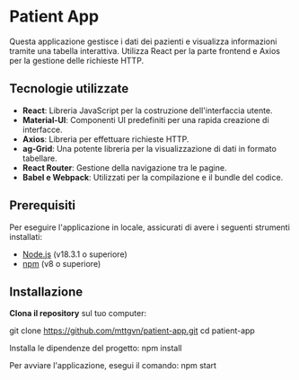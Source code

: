 # Patient App

Questa applicazione gestisce i dati dei pazienti e visualizza informazioni tramite una tabella interattiva. Utilizza React per la parte frontend e Axios per la gestione delle richieste HTTP.

## Tecnologie utilizzate

- **React**: Libreria JavaScript per la costruzione dell'interfaccia utente.
- **Material-UI**: Componenti UI predefiniti per una rapida creazione di interfacce.
- **Axios**: Libreria per effettuare richieste HTTP.
- **ag-Grid**: Una potente libreria per la visualizzazione di dati in formato tabellare.
- **React Router**: Gestione della navigazione tra le pagine.
- **Babel e Webpack**: Utilizzati per la compilazione e il bundle del codice.

## Prerequisiti

Per eseguire l'applicazione in locale, assicurati di avere i seguenti strumenti installati:

- [Node.js](https://nodejs.org/) (v18.3.1 o superiore)
- [npm](https://www.npmjs.com/) (v8 o superiore)

## Installazione

 **Clona il repository** sul tuo computer:
   
   git clone https://github.com/mttgvn/patient-app.git
   cd patient-app

   Installa le dipendenze del progetto:
    npm install


  Per avviare l'applicazione, esegui il comando:
  npm start
